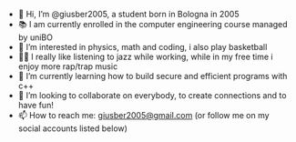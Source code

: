 - 👋 Hi, I’m @giusber2005, a student born in Bologna in 2005
- 📚 I am currently enrolled in the computer engineering course managed by uniBO
- 👀 I’m interested in physics, math and coding, i also play basketball
- 🎷🎶 I really like listening to jazz while working, while in my free time i enjoy more rap/trap music
- 🌱 I’m currently learning how to build secure and efficient programs with c++
- 💞️ I’m looking to collaborate on everybody, to create connections and to have fun!
- 📫 How to reach me: giusber2005@gmail.com (or follow me on my social accounts listed below)
<!---
giusber2005/giusber2005 is a ✨ special ✨ repository because its `README.md` (this file) appears on your GitHub profile.
You can click the Preview link to take a look at your changes.
--->
